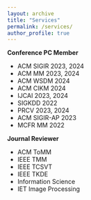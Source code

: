 ```yaml
---
layout: archive
title: "Services"
permalink: /services/
author_profile: true
---
```


**Conference PC Member**  
  - ACM SIGIR 2023, 2024
  - ACM MM 2023, 2024  
  - ACM WSDM 2024
  - ACM CIKM 2024
  - IJCAI 2023, 2024
  - SIGKDD 2022  
  - PRCV 2023, 2024
  - ACM SIGIR-AP 2023  
  - MCFR MM 2022  

**Journal Reviewer**  
  - ACM ToMM
  - IEEE TMM
  - IEEE TCSVT
  - IEEE TKDE
  - Information Science
  - IET Image Processing

